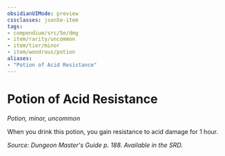 ```yaml
---
obsidianUIMode: preview
cssclasses: json5e-item
tags:
- compendium/src/5e/dmg
- item/rarity/uncommon
- item/tier/minor
- item/wondrous/potion
aliases: 
- "Potion of Acid Resistance"
---
```

# Potion of Acid Resistance
*Potion, minor, uncommon*  


When you drink this potion, you gain resistance to acid damage for 1 hour.

*Source: Dungeon Master's Guide p. 188. Available in the SRD.*
